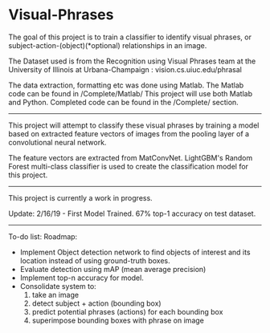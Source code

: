 # Visual-Phrases

The goal of this project is to train a classifier to identify visual phrases, or subject-action-(object)(*optional) relationships in an image.

The Dataset used is from the Recognition using Visual Phrases team at the University of Illinois at Urbana-Champaign : vision.cs.uiuc.edu/phrasal

The data extraction, formatting etc was done using Matlab. The Matlab code can be found in /Complete/Matlab/
This project will use both Matlab and Python. Completed code can be found in the /Complete/ section.  

___
This project will attempt to classify these visual phrases by training a model based 
on extracted feature vectors of images from the pooling layer of a convolutional neural network.

The feature vectors are extracted from MatConvNet.
LightGBM's Random Forest multi-class classifier is used to create the classification model for this project.
___
This project is currently a work in progress.

Update: 2/16/19 - First Model Trained. 67% top-1 accuracy on test dataset.

___

To-do list: 
Roadmap:
- Implement Object detection network to find objects of interest and its location instead of using ground-truth boxes.
- Evaluate detection using mAP (mean average precision) 
- Implement top-n accuracy for model. 
- Consolidate system to:
	1) take an image
	2) detect subject + action (bounding box) 
	3) predict potential phrases (actions) for each bounding box
	4) superimpose bounding boxes with phrase on image

